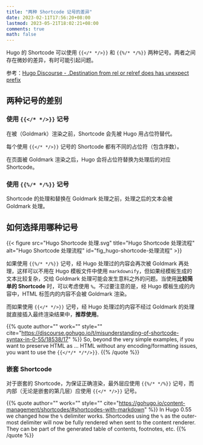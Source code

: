 ```yaml
---
title: "两种 Shortcode 记号的差异"
date: 2023-02-11T17:56:20+08:00
lastmod: 2023-05-21T18:02:21+08:00
comments: true
math: false
---
```


Hugo 的 Shortcode 可以使用 `{{</* */>}}` 和 `{{%/* */%}}` 两种记号。两者之间存在微妙的差异，有时可能引起问题。

参考：[Hugo Discourse - .Destination from rel or relref does has unexpect prefix](https://discourse.gohugo.io/t/solved-destination-from-rel-or-relref-does-has-unexpect-prefix/42848/2)

<!--more-->

## 两种记号的差别

### 使用 `{{</* */>}}` 记号

在被（Goldmark）渲染之前，Shortcode 会先被 Hugo 用占位符替代。

每个使用 `{{</* */>}}` 记号的 Shortcode 都有不同的占位符（包含序数）。

在页面被 Goldmark 渲染之后，Hugo 会将占位符替换为处理后的对应 Shortcode。

### 使用 `{{%/* */%}}` 记号

Shortcode 的处理和替换在 Goldmark 处理之前，处理之后的文本会被 Goldmark 处理。

## 如何选择用哪种记号

{{< figure src="Hugo Shortcode 处理.svg" title="Hugo Shortcode 处理流程" alt="Hugo Shortcode 处理流程" id="fig_hugo-shortcode-处理流程" >}}

如果使用 `{{%/* */%}}` 记号，经 Hugo 处理过的内容会再次被 Goldmark 再处理，这样可以不用在 Hugo 模板文件中使用 `markdownify`，但如果经模板生成的文本比较复杂，交给 Goldmark 处理可能会发生意料之外的问题。当使用**比较简单的 Shortcode** 时，可以考虑使用 `%`。不过要注意的是，经 Hugo 模板生成的内容中，HTML 标签内的内容不会被 Goldmark 渲染。

而如果使用 `{{</* */>}}` 记号，经 Hugo 处理过的内容不经过 Goldmark 的处理就直接插入最终渲染结果中，**推荐使用**。

{{% quote author="" work="" style="" cite="https://discourse.gohugo.io/t/misunderstanding-of-shortcode-syntax-in-0-55/18538/17" %}}
So, beyond the very simple examples, if you want to preserve HTML as … HTML without any encoding/formatting issues, you want to use the `{{</*/* */*/>}}`.
{{% /quote %}}

### 嵌套 Shortcode

对于嵌套的 Shortcode，为保证正确渲染，最外层应使用 `{{%/* */%}}` 记号，而内部（无论是嵌套的第几层）应使用 `{{</* */>}}` 记号。

{{% quote author="" work="" style="" cite="https://gohugo.io/content-management/shortcodes/#shortcodes-with-markdown" %}}
In Hugo 0.55 we changed how the `%` delimiter works. Shortcodes using the `%` as the outer-most delimiter will now be fully rendered when sent to the content renderer. They can be part of the generated table of contents, footnotes, etc.
{{% /quote %}}

